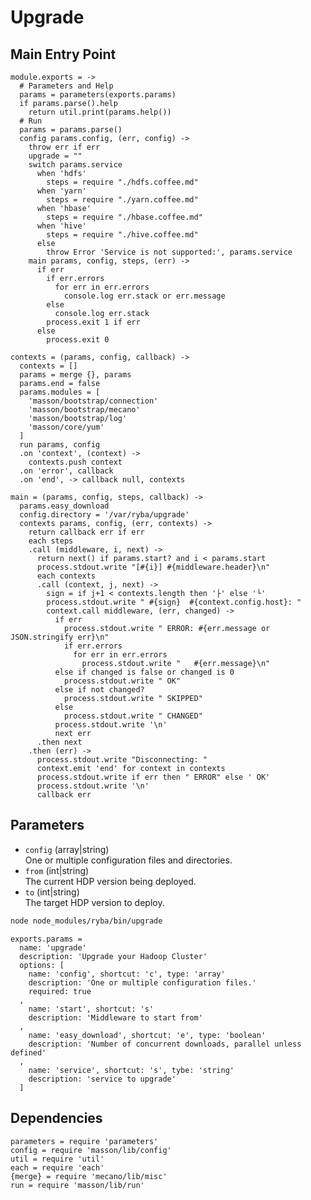 
# Upgrade

## Main Entry Point

    module.exports = ->
      # Parameters and Help
      params = parameters(exports.params)
      if params.parse().help
        return util.print(params.help())
      # Run
      params = params.parse()
      config params.config, (err, config) ->
        throw err if err
        upgrade = ""
        switch params.service
          when 'hdfs'
            steps = require "./hdfs.coffee.md"
          when 'yarn'
            steps = require "./yarn.coffee.md"
          when 'hbase'
            steps = require "./hbase.coffee.md"
          when 'hive'
            steps = require "./hive.coffee.md"
          else
            throw Error 'Service is not supported:', params.service
        main params, config, steps, (err) ->
          if err
            if err.errors
              for err in err.errors
                console.log err.stack or err.message
            else
              console.log err.stack
            process.exit 1 if err
          else        
            process.exit 0
        
    contexts = (params, config, callback) ->
      contexts = []
      params = merge {}, params
      params.end = false
      params.modules = [
        'masson/bootstrap/connection'
        'masson/bootstrap/mecano'
        'masson/bootstrap/log'
        'masson/core/yum'
      ]
      run params, config
      .on 'context', (context) ->
        contexts.push context
      .on 'error', callback
      .on 'end', -> callback null, contexts
          
    main = (params, config, steps, callback) ->
      params.easy_download
      config.directory = '/var/ryba/upgrade'
      contexts params, config, (err, contexts) ->
        return callback err if err
        each steps
        .call (middleware, i, next) ->
          return next() if params.start? and i < params.start
          process.stdout.write "[#{i}] #{middleware.header}\n"
          each contexts
          .call (context, j, next) ->
            sign = if j+1 < contexts.length then '├' else '└'
            process.stdout.write " #{sign}  #{context.config.host}: "
            context.call middleware, (err, changed) ->
              if err
                process.stdout.write " ERROR: #{err.message or JSON.stringify err}\n"
                if err.errors
                  for err in err.errors
                    process.stdout.write "   #{err.message}\n"
              else if changed is false or changed is 0
                process.stdout.write " OK"
              else if not changed?
                process.stdout.write " SKIPPED"
              else
                process.stdout.write " CHANGED"
              process.stdout.write '\n'
              next err
          .then next
        .then (err) ->
          process.stdout.write "Disconnecting: "
          context.emit 'end' for context in contexts
          process.stdout.write if err then " ERROR" else ' OK'
          process.stdout.write '\n'
          callback err

          

    
## Parameters

*   `config` (array|string)   
    One or multiple configuration files and directories.   
*   `from` (int|string)   
    The current HDP version being deployed.   
*   `to` (int|string)   
    The target HDP version to deploy.    

```bash
node node_modules/ryba/bin/upgrade
```

    exports.params = 
      name: 'upgrade'
      description: 'Upgrade your Hadoop Cluster'
      options: [
        name: 'config', shortcut: 'c', type: 'array'
        description: 'One or multiple configuration files.'
        required: true
      ,
        name: 'start', shortcut: 's'
        description: 'Middleware to start from'
      ,
        name: 'easy_download', shortcut: 'e', type: 'boolean'
        description: 'Number of concurrent downloads, parallel unless defined'
      ,
        name: 'service', shortcut: 's', tybe: 'string'
        description: 'service to upgrade'
      ]

## Dependencies

    parameters = require 'parameters'
    config = require 'masson/lib/config'
    util = require 'util'
    each = require 'each'
    {merge} = require 'mecano/lib/misc'
    run = require 'masson/lib/run'
